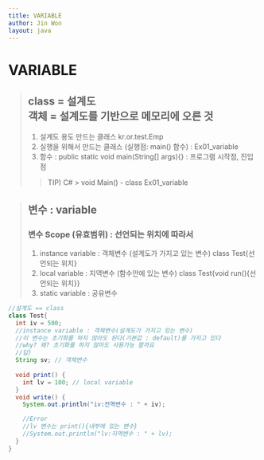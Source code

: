 ```yaml
---
title: VARIABLE
author: Jin Won
layout: java
---
```

<!-- Text stuff -->
# VARIABLE
>## class = 설계도 <br> 객체 = 설계도를 기반으로 메모리에 오른 것
>	1. 설계도 용도 만드는 클래스  kr.or.test.Emp
>	2. 실행을 위해서 만드는 클래스 (실행점: main() 함수) : Ex01_variable
>	3. 함수 : public static void main(String[] args){} : 프로그램 시작점, 진입점
>>	TIP) C# > void Main() -	class Ex01_variable 

>## 변수 : variable
>###	변수 Scope (유효범위) : 선언되는 위치에 따라서
>	1. instance variable : 객체변수 (설계도가 가지고 있는 변수) class Test{선언되는 위치}
>	2. local variable     : 지역변수 (함수안에 있는 변수) class Test{void run(){선언되는 위치}}
>	3. static variable    : 공유변수
~~~java
//설계도 == class
class Test{
  int iv = 500;
  //instance variable : 객체변수(설계도가 가지고 있는 변수)
  //이 변수는 초기화를 하지 않아도 된다(기본값 : default)를 가지고 있다
  //why? 왜? 초기화를 하지 않아도 사용가능 할까요
  //답) 
  String sv; // 객체변수
  
  void print() {
    int lv = 100; // local variable
  } 
  void write() {
    System.out.println("iv:전역변수 : " + iv);

    //Error
    //lv 변수는 print(){내부에 있는 변수}
    //System.out.println("lv:지역변수 : " + lv);
  }
}
~~~
